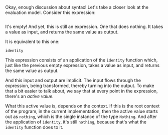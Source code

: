 Okay, enough discussion about syntax! Let's take a closer look at the evaluation
model. Consider this expression:

```
```

It's empty! And yet, this is still an expression. One that does nothing. It
takes a value as input, and returns the same value as output.

It is equivalent to this one:

```
identity
```

This expression consists of an application of the `identity` function which,
just like the previous empty expression, takes a value as input, and returns the
same value as output.

And this input and output are implicit. The input flows through the expression,
being transformed, thereby turning into the output. To make that a bit easier to
talk about, we say that at every point in the expression, there's an _active
value_.

What this active value is, depends on the context. If this is the root context
of the program, in the current implementation, then the active value starts out
as `nothing`, which is the single instance of the type `Nothing`. And after the
application of `identity`, it's still `nothing`, because that's what the
`identity` function does to it.
